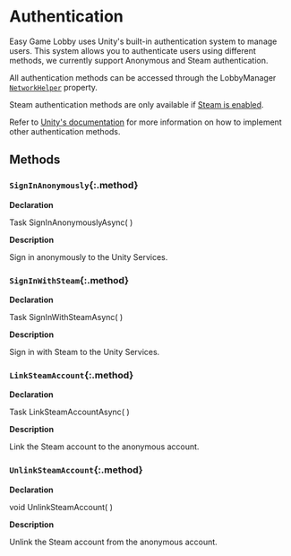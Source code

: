 # Authentication

Easy Game Lobby uses Unity's built-in authentication system to manage users. This system allows you to authenticate users using different methods, we currently support Anonymous and Steam authentication.

All authentication methods can be accessed through the LobbyManager [`NetworkHelper`](lobby-manager.md#networkhelper) property.

Steam authentication methods are only available if [Steam is enabled](../enable-steamworks.md).

Refer to [Unity's documentation](https://docs.unity.com/ugs/en-us/manual/authentication/manual/use-anon-sign-in) for more information on how to implement other authentication methods.

## Methods

### `SignInAnonymously`{:.method}

**Declaration**

<span class="code"><span class="return">Task</span> <span class="method">SignInAnonymouslyAsync</span>( )</span>

**Description**

Sign in anonymously to the Unity Services.

### `SignInWithSteam`{:.method}

**Declaration**

<span class="code"><span class="return">Task</span> <span class="method">SignInWithSteamAsync</span>( )</span>

**Description**

Sign in with Steam to the Unity Services.

### `LinkSteamAccount`{:.method}

**Declaration**

<span class="code"><span class="return">Task</span> <span class="method">LinkSteamAccountAsync</span>( )</span>

**Description**

Link the Steam account to the anonymous account.

### `UnlinkSteamAccount`{:.method}

**Declaration**

<span class="code"><span class="return">void</span> <span class="method">UnlinkSteamAccount</span>( )</span>

**Description**

Unlink the Steam account from the anonymous account.
